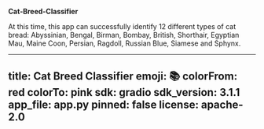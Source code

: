 **Cat-Breed-Classifier**

At this time, this app can successfully identify 12 different types of cat bread: Abyssinian, Bengal, Birman, Bombay, British, Shorthair, Egyptian Mau, Maine Coon, Persian, Ragdoll, Russian Blue, Siamese and Sphynx.

---
title: Cat Breed Classifier
emoji: 📚
colorFrom: red
colorTo: pink
sdk: gradio
sdk_version: 3.1.1
app_file: app.py
pinned: false
license: apache-2.0
---
